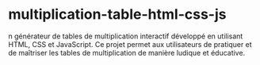 # multiplication-table-html-css-js
n générateur de tables de multiplication interactif développé en utilisant HTML, CSS et JavaScript. Ce projet permet aux utilisateurs de pratiquer et de maîtriser les tables de multiplication de manière ludique et éducative.
